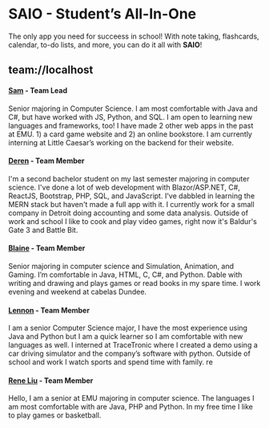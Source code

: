 # SAIO - Student’s All-In-One

The only app you need for succeess in school! With note taking, flashcards, calendar, to-do lists, and more, you can do it all with **SAIO**!

## team://localhost

#### [Sam](https://github.com/srstone20) - Team Lead

Senior majoring in Computer Science. I am most comfortable with Java and C#, but have worked with JS, Python, and SQL. I am open to learning new languages and frameworks, too! I have made 2 other web apps in the past at EMU. 1) a card game website and 2) an online bookstore. I am currently interning at Little Caesar’s working on the backend for their website.

#### [Deren](https://github.com/DerenB) - Team Member

I'm a second bachelor student on my last semester majoring in computer science. I've done a lot of web development with Blazor/ASP.NET, C#, ReactJS, Bootstrap, PHP, SQL, and JavaScript. I've dabbled in learning the MERN stack but haven't made a full app with it. I currently work for a small company in Detroit doing accounting and some data analysis. Outside of work and school I like to cook and play video games, right now it's Baldur's Gate 3 and Battle Bit.

#### [Blaine](https://github.com/bpain96) - Team Member

Senior majoring in computer science and Simulation, Animation, and Gaming. I’m comfortable in Java, HTML, C, C#, and Python. Dable with writing and drawing and plays games or read books in my spare time. I work evening and weekend at cabelas Dundee.

#### [Lennon](https://pages.github.com/) - Team Member

I am a senior Computer Science major, I have the most experience using Java and Python but I am a quick learner so I am comfortable with new languages as well. I interned at TraceTronic where I created a demo using a car driving simulator and the company’s software with python. Outside of school and work I watch sports and spend time with family. 
re 
#### [Rene Liu](https://github.com/rliu13) - Team Member

Hello, I am a senior at EMU majoring in computer science. The languages I am most comfortable with are Java, PHP and Python. In my free time I like to play games or basketball.

